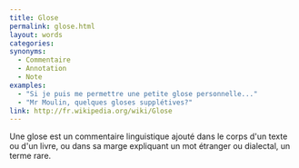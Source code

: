 ```yaml
---
title: Glose
permalink: glose.html
layout: words
categories:
synonyms:
  - Commentaire
  - Annotation
  - Note
examples:
  - "Si je puis me permettre une petite glose personnelle..."
  - "Mr Moulin, quelques gloses supplétives?"
link: http://fr.wikipedia.org/wiki/Glose
---
```


Une glose est un commentaire linguistique ajouté dans le corps d'un texte ou d'un livre, ou dans sa marge expliquant un mot étranger ou dialectal, un terme rare.

